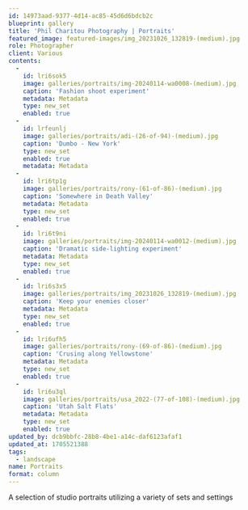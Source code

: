 ```yaml
---
id: 14973aad-9377-4d14-ac85-45d6d6bdcb2c
blueprint: gallery
title: 'Phil Charitou Photography | Portraits'
featured_image: featured-images/img_20231026_132819-(medium).jpg
role: Photographer
client: Various
contents:
  -
    id: lri6sok5
    image: galleries/portraits/img-20240114-wa0008-(medium).jpg
    caption: 'Fashion shoot experiment'
    metadata: Metadata
    type: new_set
    enabled: true
  -
    id: lrfeunlj
    image: galleries/portraits/adi-(26-of-94)-(medium).jpg
    caption: 'Dumbo - New York'
    type: new_set
    enabled: true
    metadata: Metadata
  -
    id: lri6tp1g
    image: galleries/portraits/rony-(61-of-86)-(medium).jpg
    caption: 'Somewhere in Death Valley'
    metadata: Metadata
    type: new_set
    enabled: true
  -
    id: lri6t9ni
    image: galleries/portraits/img-20240114-wa0012-(medium).jpg
    caption: 'Dramatic side-lighting experiment'
    metadata: Metadata
    type: new_set
    enabled: true
  -
    id: lri6s3x5
    image: galleries/portraits/img_20231026_132819-(medium).jpg
    caption: 'Keep your enemies closer'
    metadata: Metadata
    type: new_set
    enabled: true
  -
    id: lri6ufh5
    image: galleries/portraits/rony-(69-of-86)-(medium).jpg
    caption: 'Crusing along Yellowstone'
    metadata: Metadata
    type: new_set
    enabled: true
  -
    id: lri6u3ql
    image: galleries/portraits/usa_2022-(77-of-108)-(medium).jpg
    caption: 'Utah Salt Flats'
    metadata: Metadata
    type: new_set
    enabled: true
updated_by: dcb9bbfc-28b8-4be1-a14c-daf6123afaf1
updated_at: 1705521388
tags:
  - landscape
name: Portraits
format: column
---
```

A selection of studio portraits utilizing a variety of sets and settings